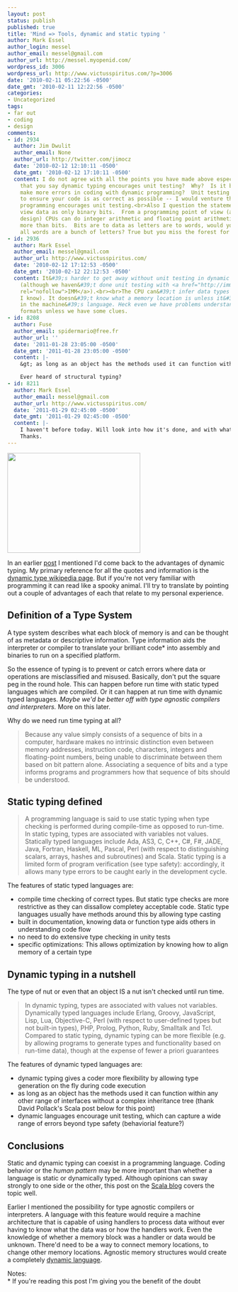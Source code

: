 ```yaml
---
layout: post
status: publish
published: true
title: 'Mind => Tools, dynamic and static typing '
author: Mark Essel
author_login: messel
author_email: messel@gmail.com
author_url: http://messel.myopenid.com/
wordpress_id: 3006
wordpress_url: http://www.victusspiritus.com/?p=3006
date: '2010-02-11 05:22:56 -0500'
date_gmt: '2010-02-11 12:22:56 -0500'
categories:
- Uncategorized
tags:
- far out
- coding
- design
comments:
- id: 2934
  author: Jim Dwulit
  author_email: None
  author_url: http://twitter.com/jimocz
  date: '2010-02-12 12:10:11 -0500'
  date_gmt: '2010-02-12 17:10:11 -0500'
  content: I do not agree with all the points you have made above especially the fact
    that you say dynamic typing encourages unit testing?  Why?  Is it because you
    make more errors in coding with dynamic programming?  Unit testing is a technique
    to ensure your code is as correct as possible -- I would venture that quality
    programming encourages unit testing.<br>Also I question the statement that CPU&#39;s
    view data as only binary bits.  From a programming point of view (and hardware
    design) CPUs can do integer arithmetic and floating point arithmetic -- it is
    more than bits.  Bits are to data as letters are to words, would you say that
    all words are a bunch of letters? True but you miss the forest for the trees.
- id: 2936
  author: Mark Essel
  author_email: messel@gmail.com
  author_url: http://www.victusspiritus.com/
  date: '2010-02-12 17:12:53 -0500'
  date_gmt: '2010-02-12 22:12:53 -0500'
  content: It&#39;s harder to get away without unit testing in dynamic typed languages
    (although we haven&#39;t done unit testing with <a href="http://imm.victusmedia.com"
    rel="nofollow">IMM</a>).<br><br>The CPU can&#39;t infer data types (as far as
    I know). It doesn&#39;t know what a memory location is unless it&#39;s described
    in the machine&#39;s language. Heck even we have problems understanding binary
    formats unless we have some clues.
- id: 8208
  author: Fuse
  author_email: spidermario@free.fr
  author_url: ''
  date: '2011-01-28 23:05:00 -0500'
  date_gmt: '2011-01-28 23:05:00 -0500'
  content: |-
    &gt; as long as an object has the methods used it can function within any other range of interfaces without a complex inheritance tree

    Ever heard of structural typing?
- id: 8211
  author: Mark Essel
  author_email: messel@gmail.com
  author_url: http://www.victusspiritus.com/
  date: '2011-01-29 02:45:00 -0500'
  date_gmt: '2011-01-29 02:45:00 -0500'
  content: |-
    I haven't before today. Will look into how it's done, and with what languages.
    Thanks.
---
```

<p><a href="http://www.victusspiritus.com/wp-content/uploads/2010/02/l_2048_1536_99CF4B03-550C-4F45-9374-8BB162C5F611.jpeg"><img src="http://www.victusspiritus.com/wp-content/uploads/2010/02/l_2048_1536_99CF4B03-550C-4F45-9374-8BB162C5F611.jpeg" alt="" width="300" height="225" class="alignnone size-full wp-image-364" /></a></p>
<p>In an earlier <a href="http://www.victusspiritus.com/2010/02/08/each-time-i-get-my-hands-dirty-i-learn/">post</a> I mentioned I'd come back to the advantages of dynamic typing. My primary reference for all the quotes and information is the <a HREF="http://en.m.wikipedia.org/wiki/Dynamic_type">dynamic type wikipedia page</a>. But if you're not very familiar with programming it can read like a spooky animal. I'll try to translate by pointing out a couple of advantages of each that relate to my personal experience.</p>
<h2>Definition of a Type System</h2>
<p>A type system describes what each block of memory is and can be thought of as metadata or descriptive information. Type information aids the interpreter or compiler to translate your brilliant code* into assembly and binaries to run on a specified platform.</p>
<p>So the essence of typing is to prevent or catch errors where data or operations are misclassified and misused. Basically, don't put the square peg in the round hole. This can happen before run time with static typed languages which are compiled. Or it can happen at run time with dynamic typed languages. <i>Maybe we'd be better off with type agnostic compilers and interpreters.</i> More on this later. </p>
<p>Why do we need run time typing at all?</p>
<blockquote><p>
Because any value simply consists of a sequence of bits in a computer, hardware makes no intrinsic distinction even between memory addresses, instruction code, characters, integers and floating-point numbers, being unable to discriminate between them based on bit pattern alone. Associating a sequence of bits and a type informs programs and programmers how that sequence of bits should be understood.
</p></blockquote>
<h2>Static typing defined</h2>
<blockquote><p>
A programming language is said to use static typing when type checking is performed during compile-time as opposed to run-time. In static typing, types are associated with variables not values. Statically typed languages include Ada, AS3, C, C++, C#, F#, JADE, Java, Fortran, Haskell, ML, Pascal, Perl (with respect to distinguishing scalars, arrays, hashes and subroutines) and Scala. Static typing is a limited form of program verification (see type safety): accordingly, it allows many type errors to be caught early in the development cycle.
</p></blockquote>
<p> The features of static typed languages are:</p>
<ul>
<li>compile time checking of correct types. But static type checks are more restrictive as they can dissallow completey acceptable code. Static type languages usually have methods around this by allowing type casting</li>
<li>built in documentation, knowing data or function type aids others in understanding code flow</li>
<li>no need to do extensive type checking in unity tests</li>
<li>specific optimizations: This allows optimization by knowing how to align memory of a certain type</li>
</ul>
<h2>Dynamic typing in a nutshell</h2>
<p>The type of nut or even that an object IS a nut isn't checked until run time.</p>
<blockquote><p>
In dynamic typing, types are associated with values not variables. Dynamically typed languages include Erlang, Groovy, JavaScript, Lisp, Lua, Objective-C, Perl (with respect to user-defined types but not built-in types), PHP, Prolog, Python, Ruby, Smalltalk and Tcl. Compared to static typing, dynamic typing can be more flexible (e.g. by allowing programs to generate types and functionality based on run-time data), though at the expense of fewer a priori guarantees
</p></blockquote>
<p>The features of dynamic typed languages are:</p>
<ul>
<li>dynamic typing gives a coder more flexibility by allowing type generation on the fly during code execution</li>
<li>as long as an object has the methods used it can function within any other range of interfaces without a complex inheritance tree (thank David Pollack's Scala post below for this point)</li>
<li>dynamic languages encourage unit testing, which can capture a wide range of errors beyond type safety (behaviorial feature?)</li>
</ul>
<h2>Conclusions</h2>
<p>Static and dynamic typing can coexist in a programming language. Coding behavior or the <i>human pattern</i> may be more important than whether a language is static or dynamically typed. Although opinions can sway strongly to one side or the other, this post on the <a href="http://www.scala-blogs.org/2007/12/scala-statically-typed-dynamic-language.html">Scala blog</a> covers the topic well.</p>
<p>Earlier I mentioned the possibility for type agnostic compilers or interpreters. A language with this feature would require a machine architecture that is capable of using handlers to process data without ever having to know what the data was or how the handlers work. Even the knowledge of whether a memory block was a handler or data would be unknown. There'd need to be a way to connect memory locations, to change other memory locations. Agnostic memory structures would create a completely <a HREF="http://en.m.wikipedia.org/wiki/Dynamic_programming_language?wasRedirected=true">dynamic language</a>.  </p>
<p>Notes:<br />
*  If you're reading this post I'm giving you the benefit of the doubt </p>
